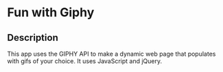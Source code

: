 # Fun with Giphy

## Description

This app uses the GIPHY API to make a dynamic web page that populates with gifs of your choice. It uses JavaScript and jQuery.